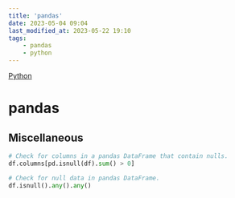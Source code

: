 ```yaml
---
title: 'pandas'
date: 2023-05-04 09:04
last_modified_at: 2023-05-22 19:10
tags:
    - pandas
    - python
---
```


[Python](Python.md)

# pandas

## Miscellaneous

```python
# Check for columns in a pandas DataFrame that contain nulls.
df.columns[pd.isnull(df).sum() > 0]

# Check for null data in pandas DataFrame.
df.isnull().any().any()
```
